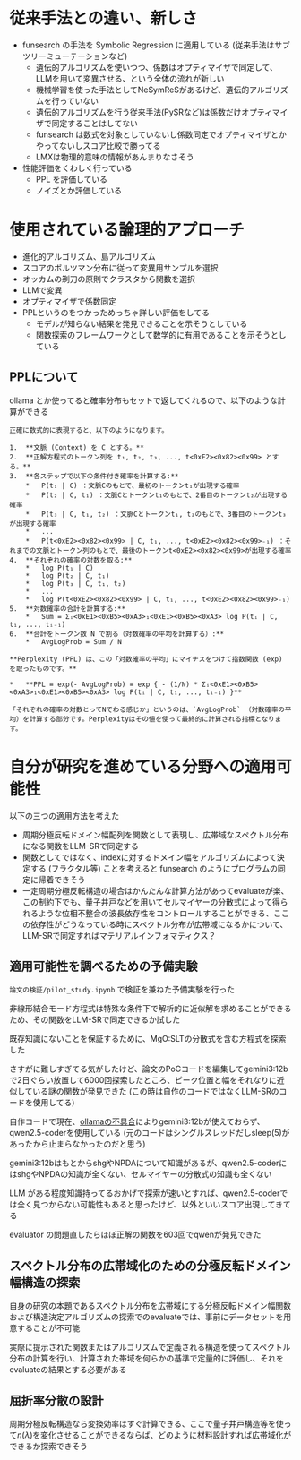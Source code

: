 # 従来手法との違い、新しさ

* funsearch の手法を Symbolic Regression に適用している (従来手法はサブツリーミューテーションなど)
    * 遺伝的アルゴリズムを使いつつ、係数はオプティマイザで同定して、LLMを用いて変異させる、という全体の流れが新しい
    * 機械学習を使った手法としてNeSymReSがあるけど、遺伝的アルゴリズムを行っていない
    * 遺伝的アルゴリズムを行う従来手法(PySRなど)は係数だけオプティマイザで同定することはしてない
    * funsearch は数式を対象としていないし係数同定でオプティマイザとかやってないしスコア比較で勝ってる
    * LMXは物理的意味の情報があんまりなさそう
* 性能評価をくわしく行っている
    * PPL を評価している
    * ノイズとか評価している

# 使用されている論理的アプローチ

* 進化的アルゴリズム、島アルゴリズム
* スコアのボルツマン分布に従って変異用サンプルを選択
* オッカムの剃刀の原則でクラスタから関数を選択
* LLMで変異
* オプティマイザで係数同定
* PPLというのをつかっためっちゃ詳しい評価をしてる
    * モデルが知らない結果を発見できることを示そうとしている
    * 関数探索のフレームワークとして数学的に有用であることを示そうとしている
    
## PPLについて
ollama とか使ってると確率分布もセットで返してくれるので、以下のような計算ができる

```
正確に数式的に表現すると、以下のようになります。

1.  **文脈 (Context) を C とする。**
2.  **正解方程式のトークン列を t₁, t₂, t₃, ..., t<0xE2><0x82><0x99> とする。**
3.  **各ステップで以下の条件付き確率を計算する:**
    *   P(t₁ | C) ：文脈Cのもとで、最初のトークンt₁が出現する確率
    *   P(t₂ | C, t₁) ：文脈Cとトークンt₁のもとで、2番目のトークンt₂が出現する確率
    *   P(t₃ | C, t₁, t₂) ：文脈Cとトークンt₁, t₂のもとで、3番目のトークンt₃が出現する確率
    *   ...
    *   P(t<0xE2><0x82><0x99> | C, t₁, ..., t<0xE2><0x82><0x99>₋₁) ：それまでの文脈とトークン列のもとで、最後のトークンt<0xE2><0x82><0x99>が出現する確率
4.  **それぞれの確率の対数を取る:**
    *   log P(t₁ | C)
    *   log P(t₂ | C, t₁)
    *   log P(t₃ | C, t₁, t₂)
    *   ...
    *   log P(t<0xE2><0x82><0x99> | C, t₁, ..., t<0xE2><0x82><0x99>₋₁)
5.  **対数確率の合計を計算する:**
    *   Sum = Σᵢ<0xE1><0xB5><0xA3>₁<0xE1><0xB5><0xA3> log P(tᵢ | C, t₁, ..., tᵢ₋₁)
6.  **合計をトークン数 N で割る（対数確率の平均を計算する）:**
    *   AvgLogProb = Sum / N

**Perplexity (PPL) は、この「対数確率の平均」にマイナスをつけて指数関数 (exp) を取ったものです。**

*   **PPL = exp(- AvgLogProb) = exp { - (1/N) * Σᵢ<0xE1><0xB5><0xA3>₁<0xE1><0xB5><0xA3> log P(tᵢ | C, t₁, ..., tᵢ₋₁) }**

「それぞれの確率の対数とってNでわる感じか」というのは、`AvgLogProb` （対数確率の平均）を計算する部分です。Perplexityはその値を使って最終的に計算される指標となります。
```

# 自分が研究を進めている分野への適用可能性
以下の三つの適用方法を考えた

* 周期分極反転ドメイン幅配列を関数として表現し、広帯域なスペクトル分布になる関数をLLM-SRで同定する
* 関数としてではなく、indexに対するドメイン幅をアルゴリズムによって決定する (フラクタル等) ことを考えると funsearch のようにプログラムの同定に帰着できそう
* 一定周期分極反転構造の場合はかんたんな計算方法があってevaluateが楽、この制約下でも、量子井戸などを用いてセルマイヤーの分散式によって得られるような位相不整合の波長依存性をコントロールすることができる、ここの依存性がどうなっている時にスペクトル分布が広帯域になるかについて、LLM-SRで同定すればマテリアルインフォマティクス？

## 適用可能性を調べるための予備実験

`論文の検証/pilot_study.ipynb` で検証を兼ねた予備実験を行った

非線形結合モード方程式は特殊な条件下で解析的に近似解を求めることができるため、その関数をLLM-SRで同定できるか試した

既存知識にないことを保証するために、MgO:SLTの分散式を含む方程式を探索した

さすがに難しすぎてる気がしたけど、論文のPoCコードを編集してgemini3:12bで2日ぐらい放置して6000回探索したところ、ピーク位置と幅をそれなりに近似している謎の関数が発見できた (この時は自作のコードではなくLLM-SRのコードを使用してる)

自作コードで現在、[ollamaの不具合](https://github.com/ollama/ollama/issues/10040)によりgemini3:12bが使えておらず、qwen2.5-coderを使用している (元のコードはシングルスレッドだしsleep(5)があったから止まらなかったのだと思う)

gemini3:12bはもとからshgやNPDAについて知識があるが、qwen2.5-coderにはshgやNPDAの知識が全くない、セルマイヤーの分散式の知識も全くない

LLM がある程度知識持ってるおかげで探索が速いとすれば、qwen2.5-coderでは全く見つからない可能性もあると思ったけど、以外といいスコア出現してきてる

evaluator の問題直したらほぼ正解の関数を603回でqwenが発見できた

## スペクトル分布の広帯域化のための分極反転ドメイン幅構造の探索

自身の研究の本題であるスペクトル分布を広帯域にする分極反転ドメイン幅関数および構造決定アルゴリズムの探索でのevaluateでは、事前にデータセットを用意することが不可能

実際に提示された関数またはアルゴリズムで定義される構造を使ってスペクトル分布の計算を行い、計算された帯域を何らかの基準で定量的に評価し、それをevaluateの結果とする必要がある

## 屈折率分散の設計

周期分極反転構造なら変換効率はすぐ計算できる、ここで量子井戸構造等を使って$n(\lambda)$を変化させることができるならば、どのように材料設計すれば広帯域化ができるか探索できそう

